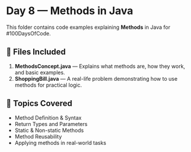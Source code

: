 # Day 8 — Methods in Java
This folder contains code examples explaining **Methods** in Java for #100DaysOfCode.

## 📘 Files Included
1. **MethodsConcept.java** — Explains what methods are, how they work, and basic examples.
2. **ShoppingBill.java** — A real-life problem demonstrating how to use methods for practical logic.

## 🚀 Topics Covered
- Method Definition & Syntax
- Return Types and Parameters
- Static & Non-static Methods
- Method Reusability
- Applying methods in real-world tasks
